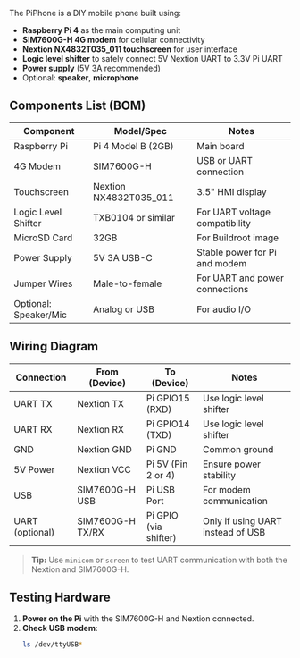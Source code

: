 The PiPhone is a DIY mobile phone built using:

- **Raspberry Pi 4** as the main computing unit
- **SIM7600G-H 4G modem** for cellular connectivity
- **Nextion NX4832T035_011 touchscreen** for user interface
- **Logic level shifter** to safely connect 5V Nextion UART to 3.3V Pi UART
- **Power supply** (5V 3A recommended)
- Optional: **speaker**, **microphone**

## Components List (BOM)

| Component                  | Model/Spec                     | Notes                                      |
|---------------------------|--------------------------------|--------------------------------------------|
| Raspberry Pi              | Pi 4 Model B (2GB)             | Main board                                 |
| 4G Modem                  | SIM7600G-H                     | USB or UART connection                     |
| Touchscreen               | Nextion NX4832T035_011         | 3.5" HMI display                           |
| Logic Level Shifter       | TXB0104 or similar             | For UART voltage compatibility             |
| MicroSD Card              | 32GB                           | For Buildroot image                        |
| Power Supply              | 5V 3A USB-C                    | Stable power for Pi and modem              |
| Jumper Wires              | Male-to-female                 | For UART and power connections             |
| Optional: Speaker/Mic     | Analog or USB                  | For audio I/O                              |

## Wiring Diagram

| Connection                | From (Device)         | To (Device)              | Notes                          |
|--------------------------|-----------------------|--------------------------|--------------------------------|
| UART TX                  | Nextion TX            | Pi GPIO15 (RXD)          | Use logic level shifter        |
| UART RX                  | Nextion RX            | Pi GPIO14 (TXD)          | Use logic level shifter        |
| GND                      | Nextion GND           | Pi GND                   | Common ground                  |
| 5V Power                 | Nextion VCC           | Pi 5V (Pin 2 or 4)       | Ensure power stability         |
| USB                      | SIM7600G-H USB        | Pi USB Port              | For modem communication        |
| UART (optional)          | SIM7600G-H TX/RX      | Pi GPIO (via shifter)    | Only if using UART instead of USB |

> **Tip:** Use `minicom` or `screen` to test UART communication with both the Nextion and SIM7600G-H.

## Testing Hardware

1. **Power on the Pi** with the SIM7600G-H and Nextion connected.
2. **Check USB modem**:
   ```bash
   ls /dev/ttyUSB*
   ```
